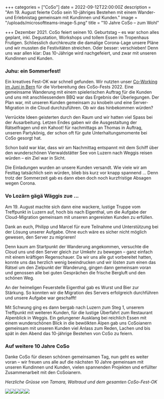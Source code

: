 +++
categories = ["CoSo"]
date = 2022-09-12T22:00:00Z
description = "Am 19. August feierte CoSo sein 10-jähriges Bestehen mit einem Wander- und Erlebnistag gemeinsam mit Kundinnen und Kunden."
image = "/uploads/microsoftteams-image-5.png"
title = "10 Jahre CoSo – zum Wohl"

+++
Dezember 2021. CoSo feiert seinen 10. Geburtstag – es war schon alles geplant, inkl. Degustation, Workshops und tollem Essen im Tropenhaus Frutigen. Schliesslich durchkreuzte die damalige Corona-Lage unsere Pläne und wir mussten die Festivitäten streichen. Oder besser: verschieben! Denn uns war allen klar: Das 10-Jährige wird nachgefeiert, und zwar mit unseren Kundinnen und Kunden. 

### Juhu: ein Sommerfest!

Ein kreatives Fest-OK war schnell gefunden. Wir nutzten unser [Co-Working im Juni in Bern](https://www.corporatesoftware.ch/blog/coworking-im-gemutlichen-effinger-in-bern/ "mehr erfahren zu unserem Co-Working in Bern") für die Vorbereitung des CoSo-Fests 2022. Eine gemeinsame Wanderung mit einem spielerischen Auftrag für die Kunden und uns mit anschliessendem BBQ war das Ergebnis der Überlegungen. Der Plan war, mit unseren Kunden gemeinsam zu knobeln und eine Server-Migration in die Cloud durchzuführen. Ob wir das hinbekommen würden? 

Verrückte Ideen geisterten durch den Raum und wir hatten viel Spass bei der Ausarbeitung. Letzen Endes gaben wir die Ausgestaltung der Rätselfragen und ein Kahoot! für nachmittags an Thomas in Auftrag, unseren Partykönig, der schon oft für gute Unterhaltungsmomente bei CoSo gesorgt hat.

Schon bald war klar, dass wir am Nachmittag entspannt mit dem Schiff über den wunderschönen Vierwaldstätter See von Luzern nach Weggis reisen würden – ein Ziel war in Sicht.

Die Einladungen wurden an unsere Kunden versandt. Wie viele wir am Festtag tatsächlich sein würden, blieb bis kurz vor knapp spannend ... Denn trotz der Sommerzeit gab es dann eben doch noch kurzfristige Absagen wegen Corona.

### Vo Lozärn gägä Wäggis zue ...

Am 19. August machte sich dann eine wackere, lustige Truppe vom Treffpunkt in Luzern auf, hoch bis nach Eigenthal, um die Aufgabe der Cloud-Migration gemeinsam mit unseren angereisten Kunden zu erfüllen.

Dank an euch, Philipp und Marcel für eure Teilnahme und Unterstützung bei der Lösung unserer Aufgabe. Ohne euch wäre es sicher nicht möglich gewesen, den Server zu migrieren!

Denn kaum am Startpunkt der Wanderung angekommen, versuchte die Cloud uns und den Server gleich zur Umkehr zu bewegen – ganz einfach mit einem kräftigen Regenschauer. Da wir uns alle gut vorbereitet hatten, konnte uns das herzlich wenig beeindrucken und wir lösten zum einen das Rätsel um den Zielpunkt der Wanderung, gingen dann gemeinsam voran und genossen alle bei guten Gesprächen die frische Bergluft und den schönen Weg.

An der heimeligen Feuerstelle Eigenthal gab es Wurst und Bier zur Stärkung. So konnten wir die Migration des Servers erfolgreich durchführen und unsere Aufgabe war geschafft!

Mit Schwung ging es dann bergab nach Luzern zum Steg 1, unserem Treffpunkt mit weiteren Kunden, für die lustige Überfahrt zum Restaurant Alpenblick in Weggis. Ein gelungener Ausklang bei reichlich Essen mit einem wunderschönen Blick in die bewölkten Alpen gab uns CoSoianern gemeinsam mit unseren Kunden viel Anlass zum Reden, Lachen und bis spät in den Abend das 10-jährige Bestehen von CoSo zu feiern. 

### Auf weitere 10 Jahre CoSo

Danke CoSo für diesen schönen gemeinsamen Tag, nun geht es weiter voran – wir freuen uns alle auf die nächsten 10 Jahre gemeinsam mit unseren Kundinnen und Kunden, vielen spannenden Projekten und erfüllter Zusammenarbeit mit den CoSoianern.

_Herzliche Grüsse von Tamara, Waltraud und dem gesamten CoSo-Fest-OK_

![](/uploads/microsoftteams-image-5.png)![](/uploads/microsoftteams-image-4.png)![](/uploads/microsoftteams-image-7.png)![](/uploads/microsoftteams-image-6.png)![](/uploads/microsoftteams-image-8.png)